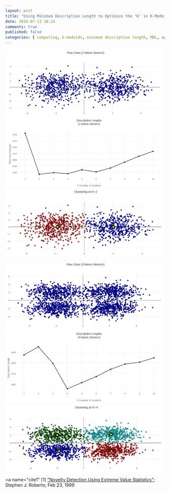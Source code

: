 ```yaml
---
layout: post
title: "Using Minimum Description Length to Optimize the 'K' in K-Medoids"
date: 2016-07-13 18:24
comments: true
published: false
categories: [ computing, k-medoids, minimum description length, MDL, optimization ]
---
```


![K2-Raw](/assets/images/xmedoids/k2_raw.png)
![K2-MDL](/assets/images/xmedoids/k2_mdl.png)
![K2-Clusters](/assets/images/xmedoids/k2_clusters.png)

![K4-Raw](/assets/images/xmedoids/k4_raw.png)
![K4-MDL](/assets/images/xmedoids/k4_mdl.png)
![K4-Clusters](/assets/images/xmedoids/k4_clusters.png)

<a name="cite1"</a>
[1] ["Novelty Detection Using Extreme Value Statistics"](http://citeseerx.ist.psu.edu/viewdoc/download?doi=10.1.1.49.1338&rep=rep1&type=pdf); Stephen J. Roberts; Feb 23, 1999
